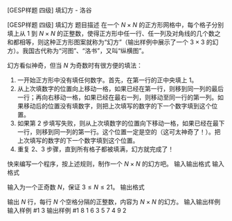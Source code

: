 



[GESP样题 四级] 填幻方 - 洛谷














[GESP样题 四级] 填幻方
题目描述
在一个 $N\times N$ 的正方形网格中，每个格子分别填上从 1 到 $N×N$ 的正整数，使得正方形中任一行、任一列及对角线的几个数之和都相等，则这种正方形图案就称为“幻方”（输出样例中展示了一个 $3×3$ 的幻方）。我国古代称为“河图”、“洛书”，又叫“纵横图”。

幻方看似神奇，但当 $N$ 为奇数时有很方便的填法：
1. 一开始正方形中没有填任何数字。首先，在第一行的正中央填上 $1$。
2. 从上次填数字的位置向上移动一格，如果已经在第一行，则移到同一列的最后一行；再向右移动一格，如果已经在最右一列，则移动至同一行的第一列。如果移动后的位置没有填数字，则把上次填写的数字的下一个数字填到这个位置。
3. 如果第 2 步填写失败，则从上次填数字的位置向下移动一格，如果已经在最下一行，则移到同一列的第一行。这个位置一定是空的（这可太神奇了！）。把上次填写的数字的下一个数字填到这个位置。
4. 重复 2、3 步骤，直到所有格子都被填满，幻方就完成了！

快来编写一个程序，按上述规则，制作一个 $N\times N$ 的幻方吧。
输入输出格式
输入格式

输入为一个正奇数 $N$，保证 $3 \leq N \leq 21$。
输出格式

输出 $N$ 行，每行 $N$ 个空格分隔的正整数，内容为 $N×N$ 的幻方。
输入输出样例
输入样例 #1
3
输出样例 #1
8 1 6
3 5 7
4 9 2






